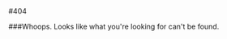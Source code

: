 <br />

<br />
#404

###Whoops. Looks like what you're looking for can't be found.


<br />

<br />
